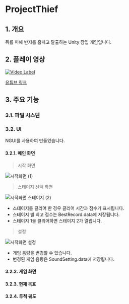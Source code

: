 # ProjectThief

## 1. 개요

쥐를 피해 반지를 훔치고 탈출하는 Unity 잠입 게임입니다.


## 2. 플레이 영상

[![Video Label](http://img.youtube.com/vi/KWLyVQ_91eM/0.jpg)](https://youtu.be/KWLyVQ_91eM?t=0s)

[유튜브 링크](https://youtu.be/KWLyVQ_91eM)

## 3. 주요 기능

### 3.1. 파일 시스템



### 3.2. UI

NGUI를 사용하여 만들었습니다.


#### 3.2.1. 메인 화면

> 시작 화면

![시작화면 (1)](https://user-images.githubusercontent.com/11573611/100541461-76cc3400-3287-11eb-949f-396ad4a71036.jpg)

> 스테이지 선택 화면

![시작화면 스테이지 (2)](https://user-images.githubusercontent.com/11573611/100541469-83508c80-3287-11eb-81d5-79f30df29333.jpg)

  - 스테이지를 클리어 한 경우 클리어 시간과 점수가 표시됩니다.
  - 스테이지 별 최고 점수는 BestRecord.data에 저장됩니다.
  - 스테이지 1을 클리어하면 스테이지 2가 열립니다.

> 설정

![시작화면 설정](https://user-images.githubusercontent.com/11573611/100541475-89df0400-3287-11eb-829e-4e51f50e25f0.jpg)

  - 게임 음량을 변경할 수 있습니다.
  - 변경된 게임 음량은 SoundSetting.data에 저장됩니다.

#### 3.2.2. 게임 화면

#### 3.2.3. 현재 목표

#### 3.2.4. 투척 궤도
